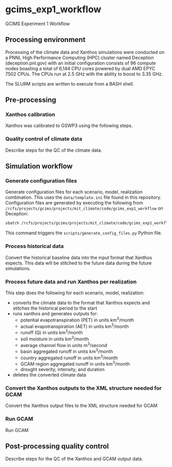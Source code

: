 # gcims_exp1_workflow
GCIMS Experiment 1 Workflow

## Processing environment
Processing of the climate data and Xanthos simulations were conducted on a PNNL High Performance Computing (HPC) cluster named Deception (deception.pnl.gov) with an initial configuration consists of 96 compute nodes boasting a total of 6,144 CPU cores powered by dual AMD EPYC 7502 CPUs. The CPUs run at 2.5 GHz with the ability to boost to 3.35 GHz. 

The SLURM scripts are written to execute from a BASH shell.

## Pre-processing

### Xanthos calibration
Xanthos was calibrated to GSWP3 using the following steps.

### Quality control of climate data
Describe steps for the QC of the climate data.

## Simulation workflow

### Generate configuration files
Generate configuration files for each scenario, model, realization combination.  This uses the `data/template.ini` file found in this repository.
Configuration files are generated by executing the following from `/rcfs/projects/gcims/projects/mit_climate/code/gcims_exp1_workflow` on Deception:
```bash
sbatch /rcfs/projects/gcims/projects/mit_climate/code/gcims_exp1_workflow/scripts/generate_config_files.sl
```
This command triggers the `scripts/generate_config_files.py` Python file.

### Process historical data
Convert the historical baseline data into the input format that Xanthos expects.  This data will be stitched to the future data during the future simulations.

### Process future data and run Xanthos per realization
This step does the following for each scenario, model, realization:
- converts the climate data to the format that Xanthos expects and stitches the historical period to the start 
- runs xanthos and generates outputs for:
  - potential evapotranspiration (PET) in units km<sup>3</sup>/month
  - actual evapotranspiration (AET) in units km<sup>3</sup>/month
  - runoff (Q) in units km<sup>3</sup>/month
  - soil moisture in units km<sup>3</sup>/month
  - average channel flow in units m<sup>3</sup>/second
  - basin aggregated runoff in units km<sup>3</sup>/month
  - country aggregated runoff in units km<sup>3</sup>/month
  - GCAM region aggregated runoff in units km<sup>3</sup>/month
  - drought severity, intensity, and duration
- deletes the converted climate data 

### Convert the Xanthos outputs to the XML structure needed for GCAM
Convert the Xanthos output files to the XML structure needed for GCAM

### Run GCAM
Run GCAM

## Post-processing quality control
Describe steps for the QC of the Xanthos and GCAM output data.
